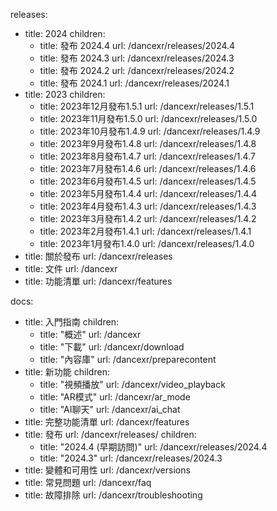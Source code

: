 releases:
  - title: 2024
    children:
    - title: 發布 2024.4
      url: /dancexr/releases/2024.4
    - title: 發布 2024.3
      url: /dancexr/releases/2024.3
    - title: 發布 2024.2
      url: /dancexr/releases/2024.2
    - title: 發布 2024.1
      url: /dancexr/releases/2024.1
  - title: 2023
    children:
    - title: 2023年12月發布1.5.1
      url: /dancexr/releases/1.5.1
    - title: 2023年11月發布1.5.0
      url: /dancexr/releases/1.5.0
    - title: 2023年10月發布1.4.9
      url: /dancexr/releases/1.4.9
    - title: 2023年9月發布1.4.8
      url: /dancexr/releases/1.4.8
    - title: 2023年8月發布1.4.7
      url: /dancexr/releases/1.4.7
    - title: 2023年7月發布1.4.6
      url: /dancexr/releases/1.4.6
    - title: 2023年6月發布1.4.5
      url: /dancexr/releases/1.4.5
    - title: 2023年5月發布1.4.4
      url: /dancexr/releases/1.4.4
    - title: 2023年4月發布1.4.3
      url: /dancexr/releases/1.4.3
    - title: 2023年3月發布1.4.2
      url: /dancexr/releases/1.4.2
    - title: 2023年2月發布1.4.1
      url: /dancexr/releases/1.4.1
    - title: 2023年1月發布1.4.0
      url: /dancexr/releases/1.4.0
  - title: 關於發布
    url: /dancexr/releases
  - title: 文件
    url: /dancexr
  - title: 功能清單
    url: /dancexr/features

docs:
  - title: 入門指南
    children:
      - title: "概述"
        url: /dancexr
      - title: "下載"
        url: /dancexr/download
      - title: "內容庫"
        url: /dancexr/preparecontent
  - title: 新功能
    children:
      - title: "視頻播放"
        url: /dancexr/video_playback
      - title: "AR模式"
        url: /dancexr/ar_mode
      - title: "AI聊天"
        url: /dancexr/ai_chat
  - title: 完整功能清單
    url: /dancexr/features
  - title: 發布
    url: /dancexr/releases/
    children:
    - title: "2024.4 (早期訪問)"
      url: /dancexr/releases/2024.4
    - title: "2024.3"
      url: /dancexr/releases/2024.3
  - title: 變體和可用性
    url: /dancexr/versions
  - title: 常見問題
    url: /dancexr/faq
  - title: 故障排除
    url: /dancexr/troubleshooting